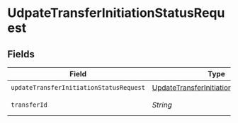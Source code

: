 # UdpateTransferInitiationStatusRequest


## Fields

| Field                                                                                                 | Type                                                                                                  | Required                                                                                              | Description                                                                                           | Example                                                                                               |
| ----------------------------------------------------------------------------------------------------- | ----------------------------------------------------------------------------------------------------- | ----------------------------------------------------------------------------------------------------- | ----------------------------------------------------------------------------------------------------- | ----------------------------------------------------------------------------------------------------- |
| `updateTransferInitiationStatusRequest`                                                               | [UpdateTransferInitiationStatusRequest](../../models/shared/UpdateTransferInitiationStatusRequest.md) | :heavy_check_mark:                                                                                    | N/A                                                                                                   |                                                                                                       |
| `transferId`                                                                                          | *String*                                                                                              | :heavy_check_mark:                                                                                    | The transfer ID.                                                                                      | XXX                                                                                                   |